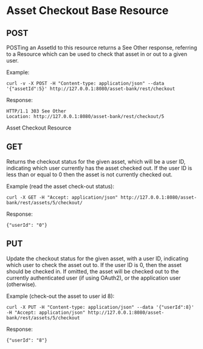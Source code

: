 # Asset Checkout Base Resource
## POST
POSTing an AssetId to this resource returns a See Other response, referring to a Resource which can be used to check that asset in or out to a given user.

Example:
```
curl -v -X POST -H "Content-type: application/json" --data '{"assetId":5}' http://127.0.0.1:8080/asset-bank/rest/checkout
```

Response:
```
HTTP/1.1 303 See Other
Location: http://127.0.0.1:8080/asset-bank/rest/checkout/5
```


Asset Checkout Resource
## GET
Returns the checkout status for the given asset, which will be a user ID, indicating which user currently has the asset checked out.  If the user ID is less than or equal to 0 then the asset is not currently checked out.

Example (read the asset check-out status):
```
curl -X GET -H "Accept: application/json" http://127.0.0.1:8080/asset-bank/rest/assets/5/checkout/
```

Response:
```
{"userId": "0"}
```

## PUT
Update the checkout status for the given asset, with a user ID, indicating which user to check the asset out to.  If the user ID is 0, then the asset should be checked in. If omitted, the asset will be checked out to the currently authenticated user (if using OAuth2), or the application user (otherwise).

Example (check-out the asset to user id 8):
```
curl -X PUT -H "Content-type: application/json" --data '{"userId":8}' -H "Accept: application/json" http://127.0.0.1:8080/asset-bank/rest/assets/5/checkout
```

Response:
```
{"userId": "8"}
```
